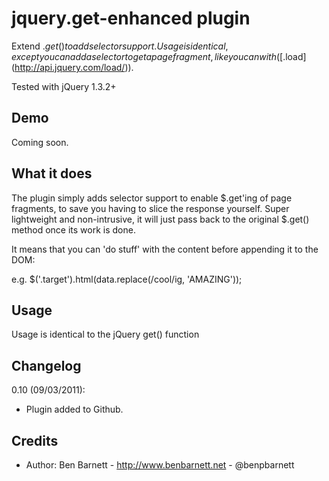 jquery.get-enhanced plugin
===============

Extend $.get() to add selector support. Usage is identical, except you can add a selector to get a page fragment, like you can with ([$.load](http://api.jquery.com/load/)).

Tested with jQuery 1.3.2+

Demo
-----------------

Coming soon.


What it does
-----------------

The plugin simply adds selector support to enable $.get'ing of page fragments, to save you having to slice the response yourself. Super lightweight and non-intrusive, it will just pass back to the original $.get() method once its work is done.

It means that you can 'do stuff' with the content before appending it to the DOM:

e.g.	$('.target').html(data.replace(/cool/ig, 'AMAZING'));


Usage
-----------------

Usage is identical to the jQuery get() function

Changelog
-----------------

0.10 (09/03/2011):

* Plugin added to Github.



Credits
-----------------

* Author: Ben Barnett - http://www.benbarnett.net - @benpbarnett